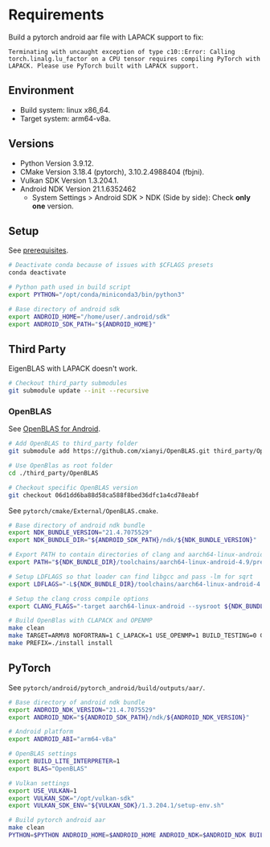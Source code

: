 # Requirements
Build a pytorch android aar file with LAPACK support to fix:
```
Terminating with uncaught exception of type c10::Error: Calling torch.linalg.lu_factor on a CPU tensor requires compiling PyTorch with LAPACK. Please use PyTorch built with LAPACK support.
```

## Environment
- Build system: linux x86_64.
- Target system: arm64-v8a.

## Versions
- Python Version 3.9.12.
- CMake Version 3.18.4 (pytorch), 3.10.2.4988404 (fbjni).
- Vulkan SDK Version 1.3.204.1.
- Android NDK Version 21.1.6352462
  - System Settings > Android SDK > NDK (Side by side): Check **only one** version.

## Setup
See [prerequisites](https://github.com/pytorch/pytorch#prerequisites).

```bash
# Deactivate conda because of issues with $CFLAGS presets 
conda deactivate

# Python path used in build script
export PYTHON="/opt/conda/miniconda3/bin/python3"
```

```bash
# Base directory of android sdk
export ANDROID_HOME="/home/user/.android/sdk"
export ANDROID_SDK_PATH="${ANDROID_HOME}"
```

## Third Party
EigenBLAS with LAPACK doesn't work.
```bash
# Checkout third_party submodules
git submodule update --init --recursive
```

### OpenBLAS
See [OpenBLAS for Android](https://github.com/xianyi/OpenBLAS/wiki/How-to-build-OpenBLAS-for-Android).

```bash
# Add OpenBLAS to third_party folder
git submodule add https://github.com/xianyi/OpenBLAS.git third_party/OpenBLAS

# Use OpenBlas as root folder
cd ./third_party/OpenBLAS

# Checkout specific OpenBLAS version
git checkout 06d1dd6ba88d58ca588f8bed36dfc1a4cd78eabf
```

See `pytorch/cmake/External/OpenBLAS.cmake`.

```bash
# Base directory of android ndk bundle
export NDK_BUNDLE_VERSION="21.4.7075529"
export NDK_BUNDLE_DIR="${ANDROID_SDK_PATH}/ndk/${NDK_BUNDLE_VERSION}"

# Export PATH to contain directories of clang and aarch64-linux-android-* utilities
export PATH="${NDK_BUNDLE_DIR}/toolchains/aarch64-linux-android-4.9/prebuilt/linux-x86_64/bin/:${NDK_BUNDLE_DIR}/toolchains/llvm/prebuilt/linux-x86_64/bin:${PATH}"

# Setup LDFLAGS so that loader can find libgcc and pass -lm for sqrt
export LDFLAGS="-L${NDK_BUNDLE_DIR}/toolchains/aarch64-linux-android-4.9/prebuilt/linux-x86_64/lib/gcc/aarch64-linux-android/4.9.x -lm"

# Setup the clang cross compile options
export CLANG_FLAGS="-target aarch64-linux-android --sysroot ${NDK_BUNDLE_DIR}/platforms/android-24/arch-arm64 -gcc-toolchain ${NDK_BUNDLE_DIR}/toolchains/aarch64-linux-android-4.9/prebuilt/linux-x86_64/ -I${NDK_BUNDLE_DIR}/sysroot/usr/include -I${NDK_BUNDLE_DIR}/sysroot/usr/include/aarch64-linux-android"

# Build OpenBlas with CLAPACK and OPENMP
make clean
make TARGET=ARMV8 NOFORTRAN=1 C_LAPACK=1 USE_OPENMP=1 BUILD_TESTING=0 CC="clang ${CLANG_FLAGS}" HOSTCC=gcc
make PREFIX=./install install
```

## PyTorch
See `pytorch/android/pytorch_android/build/outputs/aar/`.

```bash
# Base directory of android ndk bundle
export ANDROID_NDK_VERSION="21.4.7075529"
export ANDROID_NDK="${ANDROID_SDK_PATH}/ndk/${ANDROID_NDK_VERSION}"

# Android platform
export ANDROID_ABI="arm64-v8a"

# OpenBLAS settings
export BUILD_LITE_INTERPRETER=1
export BLAS="OpenBLAS"

# Vulkan settings
export USE_VULKAN=1
export VULKAN_SDK="/opt/vulkan-sdk"
export VULKAN_SDK_ENV="${VULKAN_SDK}/1.3.204.1/setup-env.sh"

# Build pytorch android aar
make clean
PYTHON=$PYTHON ANDROID_HOME=$ANDROID_HOME ANDROID_NDK=$ANDROID_NDK BUILD_LITE_INTERPRETER=$BUILD_LITE_INTERPRETER BLAS=$BLAS USE_VULKAN=$USE_VULKAN bash ./scripts/build_pytorch_android.sh $ANDROID_ABI
```
